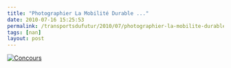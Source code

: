 ```yaml
---
title: "Photographier La Mobilité Durable ..."
date: 2010-07-16 15:25:53
permalink: /transportsdufutur/2010/07/photographier-la-mobilite-durable.html
tags: [nan]
layout: post
---
```


<a href="http://eieparis17.blogspot.com/2010/04/concours-photo-du-1er-mai-au-31-aout.html" rel="lightbox"><img alt="Concours" border="0" class="asset asset-image at-xid-6a0120a66d2ad4970b01348578dfb5970c " src="/wp-content/uploads/sites/6/old/6a0120a66d2ad4970b01348578dfb5970c-500pi.jpg" title="Concours" /></a> <br />
